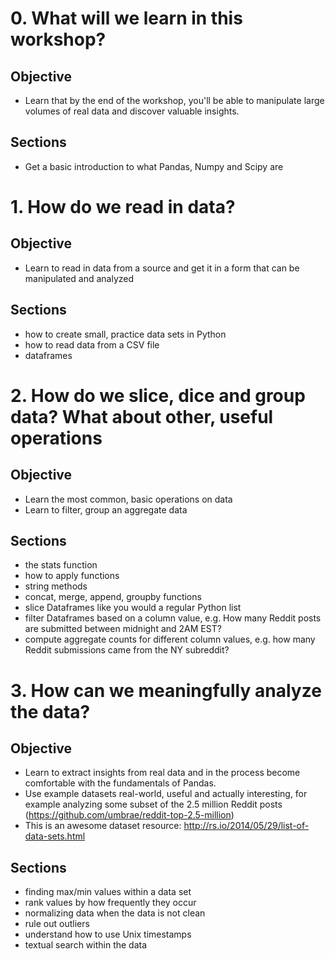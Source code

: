 # 0. What will we learn in this workshop?
## Objective
- Learn that by the end of the workshop, you'll be able to manipulate large volumes of real data and discover valuable insights.
## Sections
- Get a basic introduction to what Pandas, Numpy and Scipy are


# 1. How do we read in data?
## Objective
- Learn to read in data from a source and get it in a form that can be manipulated and analyzed
## Sections
- how to create small, practice data sets in Python
- how to read data from a CSV file
- dataframes

# 2. How do we slice, dice and group data? What about other, useful operations
## Objective
- Learn the most common, basic operations on data
- Learn to filter, group an aggregate data
## Sections
- the stats function
- how to apply functions
- string methods
- concat, merge, append, groupby functions
- slice Dataframes like you would a regular Python list
- filter Dataframes based on a column value, e.g. How many Reddit posts are submitted between midnight and 2AM EST?
- compute aggregate counts for different column values, e.g. how many Reddit submissions came from the NY subreddit?

# 3. How can we meaningfully analyze the data?
## Objective
- Learn to extract insights from real data and in the process become comfortable with the fundamentals of Pandas.
- Use example datasets real-world, useful and actually interesting, for example analyzing some subset of the 2.5 million Reddit posts (https://github.com/umbrae/reddit-top-2.5-million)
- This is an awesome dataset resource: http://rs.io/2014/05/29/list-of-data-sets.html
## Sections
- finding max/min values within a data set
- rank values by how frequently they occur
- normalizing data when the data is not clean
- rule out outliers
- understand how to use Unix timestamps
- textual search within the data
